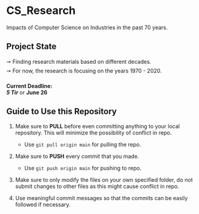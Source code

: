 # CS_Research
Impacts of Computer Science on Industries in the past 70 years.

## Project State
&#129046; Finding research materials based on different decades.  
&#129046; For now, the research is focusing on the years 1970 - 2020.  
<br>
__Current Deadline:__  
__*5 Tir*__ or __June 26__

## Guide to Use this Repository
1. Make sure to **PULL** before even committing anything to your local repository. This will minimize the possibility of conflict in repo.
    - Use `git pull origin main` for pulling the repo.

2. Make sure to **PUSH** every commit that you made.
    - Use `git push origin main` for pushing to repo.

3. Make sure to only modify the files on your own specified folder, do not submit changes to other files as this might cause conflict in repo.
4. Use meaningful commit messages so that the commits can be easily followed if necessary.
